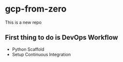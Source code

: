 # gcp-from-zero
This is a new repo


## First thing to do is DevOps Workflow

* Python Scaffold
* Setup Continuous Integration
